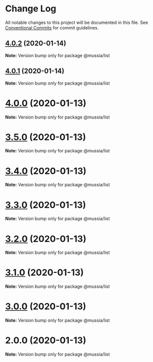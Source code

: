 # Change Log

All notable changes to this project will be documented in this file.
See [Conventional Commits](https://conventionalcommits.org) for commit guidelines.

## [4.0.2](https://github.com/yurikrupnik/mussia3/compare/@mussia/list@4.0.1...@mussia/list@4.0.2) (2020-01-14)

**Note:** Version bump only for package @mussia/list





## [4.0.1](https://github.com/yurikrupnik/mussia3/compare/@mussia/list@4.0.0...@mussia/list@4.0.1) (2020-01-14)

**Note:** Version bump only for package @mussia/list





# [4.0.0](https://github.com/yurikrupnik/mussia3/compare/@mussia/list@3.5.0...@mussia/list@4.0.0) (2020-01-13)

**Note:** Version bump only for package @mussia/list





# [3.5.0](https://github.com/yurikrupnik/mussia3/compare/@mussia/list@3.4.0...@mussia/list@3.5.0) (2020-01-13)

**Note:** Version bump only for package @mussia/list





# [3.4.0](https://github.com/yurikrupnik/mussia3/compare/@mussia/list@3.3.0...@mussia/list@3.4.0) (2020-01-13)

**Note:** Version bump only for package @mussia/list





# [3.3.0](https://github.com/yurikrupnik/mussia3/compare/@mussia/list@3.2.0...@mussia/list@3.3.0) (2020-01-13)

**Note:** Version bump only for package @mussia/list





# [3.2.0](https://github.com/yurikrupnik/mussia3/compare/@mussia/list@3.1.0...@mussia/list@3.2.0) (2020-01-13)

**Note:** Version bump only for package @mussia/list





# [3.1.0](https://github.com/yurikrupnik/mussia3/compare/@mussia/list@3.0.0...@mussia/list@3.1.0) (2020-01-13)

**Note:** Version bump only for package @mussia/list





# [3.0.0](https://github.com/yurikrupnik/mussia3/compare/@mussia/list@2.0.0...@mussia/list@3.0.0) (2020-01-13)

**Note:** Version bump only for package @mussia/list





# 2.0.0 (2020-01-13)

**Note:** Version bump only for package @mussia/list
